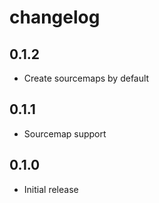 # changelog

## 0.1.2

* Create sourcemaps by default

## 0.1.1

* Sourcemap support

## 0.1.0

* Initial release